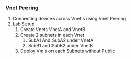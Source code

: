 ### Vnet Peering 
  1. Connecting devices across Vnet's using Vnet Peering 
  1. Lab Setup 
      1. Create Vnets VnetA and VnetB 
      2. Create 2 subnets in each Vnet
          1. SubA1 And SubA2 under VnetA
          2. SubB1 and SubB2 under VnetB 
      3. Deploy Vm's on each Subnets without Public 